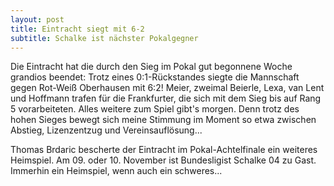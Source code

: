 ```yaml
---
layout: post
title: Eintracht siegt mit 6-2
subtitle: Schalke ist nächster Pokalgegner
---
```


Die Eintracht hat die durch den Sieg im Pokal gut begonnene Woche grandios beendet: Trotz eines 0:1-Rückstandes siegte die Mannschaft gegen Rot-Weiß Oberhausen mit 6:2! Meier, zweimal Beierle, Lexa, van Lent und Hoffmann trafen für die Frankfurter, die sich mit dem Sieg bis auf Rang 5 vorarbeiteten. Alles weitere zum Spiel gibt's morgen. Denn trotz des hohen Sieges bewegt sich meine Stimmung im Moment so etwa zwischen Abstieg, Lizenzentzug und Vereinsauflösung...

Thomas Brdaric bescherte der Eintracht im Pokal-Achtelfinale ein weiteres Heimspiel. Am 09. oder 10. November ist Bundesligist Schalke 04 zu Gast. Immerhin ein Heimspiel, wenn auch ein schweres...

